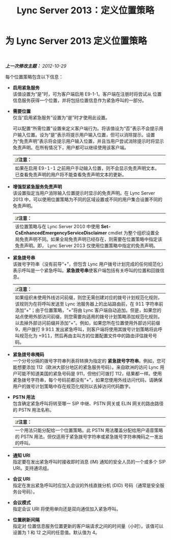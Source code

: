 ﻿---
title: Lync Server 2013：定义位置策略
TOCTitle: 定义位置策略
ms:assetid: da3cca7f-f6e5-4b6f-90a1-2008e3dd1ebd
ms:mtpsurl: https://technet.microsoft.com/zh-cn/library/Gg398962(v=OCS.15)
ms:contentKeyID: 49314441
ms.date: 05/19/2016
mtps_version: v=OCS.15
ms.translationtype: HT
---

# 为 Lync Server 2013 定义位置策略

 

_**上一次修改主题：** 2012-10-29_

每个位置策略包含以下信息：

  - **启用紧急服务**  
    该值设置为“是”时，可为客户端启用 E9-1-1。客户端在注册时将尝试从 位置信息服务获得一个位置，并将包括位置信息作为紧急呼叫的一部分。

<!-- end list -->

  - **需要位置**  
    仅当“启用紧急服务”设置为“是”时才使用此设置。
    
    可以配置“所需位置”设置来定义客户端行为。将该值设为“否”表示不会提示用户输入位置。设为“是”表示将提示用户输入位置，但可以消除提示。设置为“免责声明”表示将会提示用户输入位置，并且当用户尝试消除提示时将显示免责声明。在所有情况下，用户都可以继续使用该客户端。
    
    <table>
    <thead>
    <tr class="header">
    <th><img src="images/Dn783119.note(OCS.15).gif" title="note" alt="note" />注意：</th>
    </tr>
    </thead>
    <tbody>
    <tr class="odd">
    <td>如果在启用 E9-1-1 之前用户手动输入位置，则不会显示免责声明文本。已查看免责声明的用户将不能查看免责声明文本的更新。</td>
    </tr>
    </tbody>
    </table>


<!-- end list -->

  - **增强型紧急服务免责声明**  
    该设置指定当用户消除输入位置提示时显示的免责声明。在 Lync Server 2013 中，可以使用位置策略为不同的区域设置或不同的用户集合设置不同的免责声明。
    
    <table>
    <thead>
    <tr class="header">
    <th><img src="images/Dn783119.note(OCS.15).gif" title="note" alt="note" />注意：</th>
    </tr>
    </thead>
    <tbody>
    <tr class="odd">
    <td>该位置策略与在 Lync Server 2010 中使用 <strong>Set-CsEnhancedEmergencyServiceDisclaimer</strong> cmdlet 为整个组织设置全局免责声明不同。如果全局免责声明已经存在，则需要在位置策略中指定该免责声明。即， Lync Server 2013 仅使用位置策略中指定的免责声明。</td>
    </tr>
    </tbody>
    </table>


<!-- end list -->

  - **紧急拨号串**  
    该拨号字符串（没有前导“+”，但包含 Lync 用户拨号计划完成的任何规范化）表示呼叫是一个紧急呼叫。**紧急拨号串**使客户端包括有关呼叫的位置和回拨信息。
    
    <table>
    <thead>
    <tr class="header">
    <th><img src="images/Dn783119.note(OCS.15).gif" title="note" alt="note" />注意：</th>
    </tr>
    </thead>
    <tbody>
    <tr class="odd">
    <td>如果组织未使用外线访问前缀，则您无需创建对应的拨号计划规范化规则，该规则为在将呼叫发送至 Lync 池服务器上的出站路由前，在 911 字符串前添加“+”；由于位置策略，“+”将由 Lync 客户端自动追加。但是，如果您的站点使用外部访问前缀，则您需要向适用的拨号计划策略添加规范化规则，以去掉外部访问前缀并添加“+”。例如，如果您所在位置使用外部访问前缀 9，用户拨打 9 911 发出紧急呼叫，则客户端将使用其拨号计划策略将此呼叫规范化为 +911，然后再由主叫方的位置配置文件中的路由评估拨号号码。</td>
    </tr>
    </tbody>
    </table>


<!-- end list -->

  - **紧急拨号串掩码**  
    一个分号分隔的拨号字符串列表将转换为指定的 **紧急拨号字符串**。例如，您可能想要添加 112（欧洲大部分地区的紧急服务号码）。来自欧洲的访问 Lync 用户可能不知道美国的紧急号码是 911，但他们可拨打 112，结果都一样。使用紧急拨号字符串，每个号码前都没有“+”，如果您使用外线访问代码，请确保用户的拨号计划策略中存在规范化规则以去掉访问代码数字。

<!-- end list -->

  - **PSTN 用法**  
    包含确定紧急呼叫将转至哪一 SIP 中继、PSTN 网关或 ELIN 网关的路由路径的 PSTN 用法名称。
    
    <table>
    <thead>
    <tr class="header">
    <th><img src="images/Dn783119.note(OCS.15).gif" title="note" alt="note" />注意：</th>
    </tr>
    </thead>
    <tbody>
    <tr class="odd">
    <td>一个用法只能分配给一个位置策略。此 PSTN 用法覆盖分配给用户语音策略的 PSTN 用法，但仅适用于紧急拨号字符串或紧急拨号字符串掩码之一发出的呼叫。</td>
    </tr>
    </tbody>
    </table>


<!-- end list -->

  - **通知 URI**  
    指定要在发出紧急呼叫时接收即时消息 (IM) 通知的安全人员的一个或多个 SIP URI。支持通讯组。

<!-- end list -->

  - **会议 URI**  
    指定在发出紧急呼叫时应加入会议的外线直拨分机 (DID) 号码（通常是安全服务台号码）。

<!-- end list -->

  - **会议模式**  
    指定会议 URI 将使用单向还是双向通信加入紧急呼叫。

<!-- end list -->

  - **位置刷新间隔**  
    指定对 位置信息服务位置更新的客户端请求之间的时间量（小时）。该值可以设置为 1 和 12 之间的任意值。默认值为 4。

